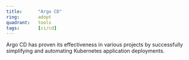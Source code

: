 ```yaml
---
title:      "Argo CD"
ring:       adopt
quadrant:   tools
tags:       [ci/cd]
---
```


Argo CD has proven its effectiveness in various projects by successfully simplifying and automating Kubernetes application deployments.
